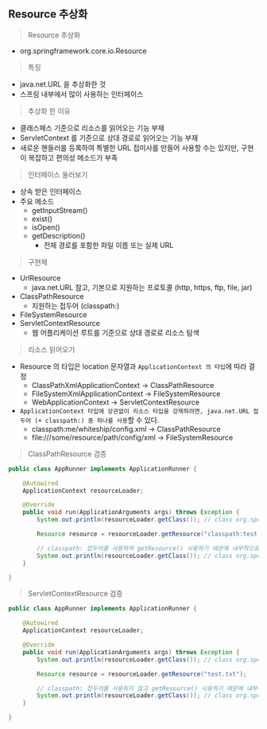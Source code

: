 ## Resource 추상화

> Resource 추상화

- org.springframework.core.io.Resource

> 특징

- java.net.URL 을 추상화한 것
- 스프링 내부에서 많이 사용하는 인터페이스

> 추상화 한 이유

- 클래스패스 기준으로 리소스를 읽어오는 기능 부재
- ServletContext 를 기준으로 상대 경로로 읽어오는 기능 부재
- 새로운 핸들러를 등록하여 특별한 URL 접미사를 만들어 사용할 수는 있지만, 구현이 복잡하고 편의성 메소드가 부족

> 인터페이스 둘러보기

- 상속 받은 인터페이스
- 주요 메소드
    - getInputStream()
    - exist()
    - isOpen()
    - getDescription()
        - 전체 경로를 포함한 파일 이름 또는 실제 URL

> 구현체

- UrlResource
    - java.net.URL 참고, 기본으로 지원하는 프로토콜 (http, https, ftp, file, jar)
- ClassPathResource
    - 지원하는 접두어 (classpath:)
- FileSystemResource
- ServletContextResource
    - 웹 어플리케이션 루트를 기준으로 상대 경로로 리소스 탐색

> 리소스 읽어오기

- Resource 의 타입은 location 문자열과 `ApplicationContext 의 타입`에 따라 결정
    - ClassPathXmlApplicationContext -> ClassPathResource
    - FileSystemXmlApplicationContext -> FileSystemResource
    - WebApplicationContext -> ServletContextResource
- `ApplicationContext 타입에 상관없이 리소스 타입을 강제하려면, java.net.URL 접두어 (+ classpath:) 중 하나를 사용`할 수 있다.
    - classpath:me/whiteship/config.xml -> ClassPathResource
    - file:///some/resource/path/config/xml -> FileSystemResource

> ClassPathResource 검증

````java
public class AppRunner implements ApplicationRunner {

    @Autowired
    ApplicationContext resourceLoader;

    @Override
    public void run(ApplicationArguments args) throws Exception {
        System.out.println(resourceLoader.getClass()); // class org.springframework.boot.web.servlet.context.AnnotationConfigServletWebServerApplicationContext

        Resource resource = resourceLoader.getResource("classpath:test.txt");

        // classpath: 접두어를 사용하여 getResource() 사용하기 때문에 내부적으로 'ClassPathResource' 를 사용하게 된다.
        System.out.println(resourceLoader.getClass()); // class org.springframework.core.io.ClassPathResource
    }

}
````

> ServletContextResource 검증

````java
public class AppRunner implements ApplicationRunner {

    @Autowired
    ApplicationContext resourceLoader;

    @Override
    public void run(ApplicationArguments args) throws Exception {
        System.out.println(resourceLoader.getClass()); // class org.springframework.boot.web.servlet.context.AnnotationConfigServletWebServerApplicationContext

        Resource resource = resourceLoader.getResource("test.txt");

        // classpath: 접두어를 사용하지 않고 getResource() 사용하기 때문에 내부적으로 'ServletContextResource' 를 사용하게 된다.
        System.out.println(resourceLoader.getClass()); // class org.springframework.web.context.support.ServletContextResource
    }

}
````
